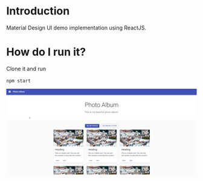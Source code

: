 # Introduction
Material Design UI demo implementation using ReactJS.

# How do I run it?
Clone it and run

`npm start`

![alt text](https://github.com/alicelebidev/react-material-design-ui-demo/blob/main/public/photo-album-demo-pic.png)
